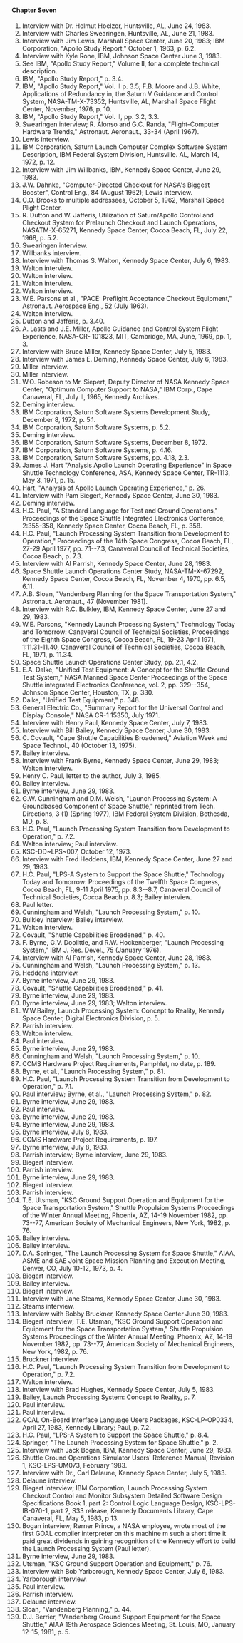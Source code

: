 #### Chapter Seven

1.  Interview with Dr. Helmut Hoelzer, Huntsville, AL, June 24, 1983.
2.  Interview with Charles Swearingen, Huntsville, AL, June 21, 1983.
3.  Interview with Jim Lewis, Marshall Space Center, June 20, 1983; IBM Corporation, "Apollo Study Report," October 1, 1963, p. 6.2.
4.  Interview with Kyle Rone, IBM, Johnson Space Center June 3, 1983.
5.  See IBM, "Apollo Study Report," Volume II, for a complete technical description.
6.  IBM, "Apollo Study Report," p. 3.4.
7.  IBM, "Apollo Study Report," Vol. II p. 3.5; F.B. Moore and J.B. White, Applications of Redundancy in, the Saturn V Guidance and Control System, NASA-TM-X-73352, Huntsville, AL, Marshall Space Flight Center, November, 1976, p. 10.
8.  IBM, "Apollo Study Report," Vol. II, pp. 3.2, 3.3.
9.  Swearingen interview; R. Alonso and G.C. Randa, "Flight-Computer Hardware Trends," Astronaut. Aeronaut., 33-34 (April 1967).
10. Lewis interview.
11. IBM Corporation, Saturn Launch Computer Complex Software System Description, IBM Federal System Division, Huntsville. AL, March 14, 1972, p. 12.
12. Interview with Jim Willbanks, IBM, Kennedy Space Center, June 29, 1983.
13. J.W. Dahnke, "Computer-Directed Checkout for NASA's Biggest Booster", Control Eng., 84 (August 1962); Lewis interview.
14. C.O. Brooks to multiple addressees, October 5, 1962, Marshall Space Plight Center.
15. R. Dutton and W. Jafferis, Utilization of Saturn/Apollo Control and Checkout System for Prelaunch Checkout and Launch Operations, NASATM-X-65271, Kennedy Space Center, Cocoa Beach, FL, July 22, 1968, p. 5.2.
16. Swearingen interview.
17. Willbanks interview.
18. Interview with Thomas S. Walton, Kennedy Space Center, July 6, 1983.
19. Walton interview.
20. Walton interview.
21. Walton interview.
22. Walton interview.
23. W.E. Parsons et al., "PACE: Preflight Acceptance Checkout Equipment," Astronaut. Aerospace Eng., 52 (July 1963).
24. Walton interview.
25. Dutton and Jafferis, p. 3.40.
26. A. Lasts and J.E. Miller, Apollo Guidance and Control System Flight Experience, NASA-CR- 101823, MIT, Cambridge, MA, June, 1969, pp. 1, 3.
27. Interview with Bruce Miller, Kennedy Space Center, July 5, 1983.
28. Interview with James E. Deming, Kennedy Space Center, July 6, 1983.
29. Miller interview.
30. Miller interview.
31. W.O. Robeson to Mr. Siepert, Deputy Director of NASA Kennedy Space Center, "Optimum Computer Support to NASA," IBM Corp., Cape Canaveral, FL, July II, 1965, Kennedy Archives.
32. Deming interview.
33. IBM Corporation, Saturn Software Systems Development Study, December 8, 1972, p. 5.1.
34. IBM Corporation, Saturn Software Systems, p. 5.2.
35. Deming interview.
36. IBM Corporation, Saturn Software Systems, December 8, 1972.
37. IBM Corporation, Saturn Software Systems, p. 4.16.
38. IBM Corporation, Saturn Software Systems, pp. 4.18, 2.3.
39. James J. Hart "Analysis Apollo Launch Operating Experience" in Space Shuttle Technology Conference, ASA, Kennedy Space Center, TR-1113, May 3, 1971, p. 15.
40. Hart, "Analysis of Apollo Launch Operating Experience," p. 26.
41. Interview with Pam Biegert, Kennedy Space Center, June 30, 1983.
42. Deming interview.
43. H.C. Paul, "A Standard Language for Test and Ground Operations," Proceedings of the Space Shuttle Integrated Electronics Conference, 2:355-358, Kennedy Space Center, Cocoa Beach, FL, p. 358.
44. H.C. Paul, "Launch Processing System Transition from Development to Operation," Proceedings of the 14th Space Congress, Cocoa Beach, FL, 27-29 April 1977, pp. 7.1--7.3, Canaveral Council of Technical Societies, Cocoa Beach, p. 7.3.
45. Interview with Al Parrish, Kennedy Space Center, June 28, 1983.
46. Space Shuttle Launch Operations Center Study, NASA-TM-X-67292, Kennedy Space Center, Cocoa Beach, FL, November 4, 1970, pp. 6.5, 6.11.
47. A.B. Sloan, "Vandenberg Planning for the Space Transportation System," Astronaut. Aeronaut., 47 (November 1981).
48. Interview with R.C. Bulkley, IBM, Kennedy Space Center, June 27 and 29, 1983.
49. W.E. Parsons, "Kennedy Launch Processing System," Technology Today and Tomorrow: Canaveral Council of Technical Societies, Proceedings of the Eighth Space Congress, Cocoa Beach, FL, 19-23 April 1971, 1:11.31-11.40, Canaveral Council of Technical Societies, Cocoa Beach, FL, 1971, p. 11.34.
50. Space Shuttle Launch Operations Center Study, pp. 2.1, 4.2.
51. E.A. Dalke, "Unified Test Equipment: A Concept for the Shuffle Ground Test System," NASA Manned Space Center Proceedings of the Space Shuttle integrated Electronics Conference, vol. 2, pp. 329--354, Johnson Space Center, Houston, TX, p. 330.
52. Dalke, "Unified Test Equipment," p. 348.
53. General Electric Co., "Summary Report for the Universal Control and Display Console," NASA CR-1 15350, July 1971.
54. Interview with Henry Paul, Kennedy Space Center, July 7, 1983.
55. Interview with Bill Bailey, Kennedy Space Center, June 30, 1983.
56. C. Covault, "Cape Shuttle Capabilities Broadened," Aviation Week and Space Technol., 40 (October 13, 1975).
57. Bailey interview.
58. Interview with Frank Byrne, Kennedy Space Center, June 29, 1983; Walton interview.
59. Henry C. Paul, letter to the author, July 3, 1985.
60. Bailey interview.
61. Byrne interview, June 29, 1983.
62. G.W. Cunningham and D.M. Welsh, "Launch Processing System: A Groundbased Component of Space Shuttle," reprinted from Tech. Directions, 3 (1) (Spring 1977), IBM Federal System Division, Bethesda, MD, p. 8.
63. H.C. Paul, "Launch Processing System Transition from Development to Operation," p. 7.2.
64. Walton interview; Paul interview.
65. KSC-DD\~LPS\~007, October 12, 1973.
66. Interview with Fred Heddens, IBM, Kennedy Space Center, June 27 and 29, 1983.
67. H.C. Paul, "LPS-A System to Support the Space Shuttle," Technology Today and Tomorrow: Proceedings of the Twelfth Space Congress, Cocoa Beach, FL, 9-11 April 1975, pp. 8.3--8.7, Canaveral Council of Technical Societies, Cocoa Beach p. 8.3; Bailey interview.
68. Paul letter.
69. Cunningham and Welsh, "Launch Processing System," p. 10.
70. Bulkley interview; Bailey interview.
71. Walton interview.
72. Covault, "Shuttle Capabilities Broadened," p. 40.
73. F. Byrne, G.V. Doolittle, and R.W. Hockenberger, "Launch Processing System," IBM J. Res. Devel., 75 (January 1976).
74. Interview with Al Parrish, Kennedy Space Center, June 28, 1983.
75. Cunningham and Welsh, "Launch Processing System," p. 13.
76. Heddens interview.
77. Byrne interview, June 29, 1983.
78. Covault, "Shuttle Capabilities Broadened," p. 41.
79. Byrne interview, June 29, 1983.
80. Byrne interview, June 29, 1983; Walton interview.
81. W.W.Bailey, Launch Processing System: Concept to Reality, Kennedy Space Center, Digital Electronics Division, p. 5.
82. Parrish interview.
83. Walton interview.
84. Paul interview.
85. Byrne interview, June 29, 1983.
86. Cunningham and Welsh, "Launch Processing System," p. 10.
87. CCMS Hardware Project Requirements, Pamphlet, no date, p. 189.
88. Byrne, et al., "Launch Processing System," p. 81.
89. H.C. Paul, "Launch Processing System Transition from Development to Operation," p. 7.1.
90. Paul interview; Byrne, et al., "Launch Processing System," p. 82.
91. Byrne interview, June 29, 1983.
92. Paul interview.
93. Byrne interview, June 29, 1983.
94. Byrne interview, June 29, 1983.
95. Byrne interview, July 8, 1983.
96. CCMS Hardware Project Requirements, p. 197.
97. Byrne interview, July 8, 1983.
98. Parrish interview; Byrne interview, June 29, 1983.
99. Biegert interview.
100. Parrish interview.
101. Byrne interview, June 29, 1983.
102. Biegert interview.
103. Parrish interview.
104. T.E. Utsman, "KSC Ground Support Operation and Equipment for the Space Transportation System," Shuttle Propulsion Systems Proceedings of the Winter Annual Meeting, Phoenix, AZ, 14-19 November 1982, pp. 73--77, American Society of Mechanical Engineers, New York, 1982, p. 76.
105. Bailey interview.
106. Bailey interview.
107. D.A. Springer, "The Launch Processing System for Space Shuttle," AIAA, ASME and SAE Joint Space Mission Planning and Execution Meeting, Denver, CO, July 10-12, 1973, p. 4.
108. Biegert interview.
109. Bailey interview.
110. Biegert interview.
111. Interview with Jane Steams, Kennedy Space Center, June 30, 1983.
112. Steams interview.
113. Interview with Bobby Bruckner, Kennedy Space Center June 30, 1983.
114. Biegert interview; T.E. Utsman, "KSC Ground Support Operation and Equipment for the Space Transportation System," Shuttle Propulsion Systems Proceedings of the Winter Annual Meeting. Phoenix, AZ, 14-19 November 1982, pp. 73--77, American Society of Mechanical Engineers, New York, 1982, p. 76.
115. Bruckner interview.
116. H.C. Paul, "Launch Processing System Transition from Development to Operation," p. 7.2.
117. Walton interview.
118. Interview with Brad Hughes, Kennedy Space Center, July 5, 1983.
119. Bailey, Launch Processing System: Concept to Reality, p. 7.
120. Paul interview.
121. Paul interview.
122. GOAL On-Board lnterface Language Users Packages, KSC-LP-OP0334, April 27, 1983, Kennedy Library; Paul, p. 7.2.
123. H.C. Paul, "LPS-A System to Support the Space Shuttle," p. 8.4.
124. Springer, "The Launch Processing System for Space Shuttle," p. 2.
125. Interview with Jack Bogan, IBM, Kennedy Space Center, June 29, 1983.
126. Shuttle Ground Operations Simulator Users' Reference Manual, Revision 1, KSC-LPS-UM073, February 1983.
127. Interview with Dr., Carl Delaune, Kennedy Space Center, July 5, 1983.
128. Delaune interview.
129. Biegert interview; IBM Corporation, Launch Processing System Checkout Control and Monitor Subsystem Detailed Software Design Specifications Book 1, part 2: Control Logic Language Design, KSC-LPS-IB-070-1, part 2, S33 release, Kennedy Documents Library, Cape Canaveral, FL, May 5, 1983, p 13.
130. Bogan interview; Rerner Prince, a NASA employee, wrote most of the first GOAL compiler interpreter on this machine m such a short time it paid great dividends in gaining recognition of the Kennedy effort to build the Launch Processing System (Paul letter).
131. Byrne interview, June 29, 1983.
132. Utsman, "KSC Ground Support Operation and Equipment," p. 76.
133. Interview with Bob Yarborough, Kennedy Space Center, July 6, 1983.
134. Yarborough interview.
135. Paul interview.
136. Parrish interview.
137. Delaune interview.
138. Sloan, "Vandenberg Planning," p. 44.
139. D.J. Berrier, "Vandenberg Ground Support Equipment for the Space Shuttle," AIAA 19th Aerospace Sciences Meeting, St. Louis, MO, January 12-15, 1981, p. 5.
